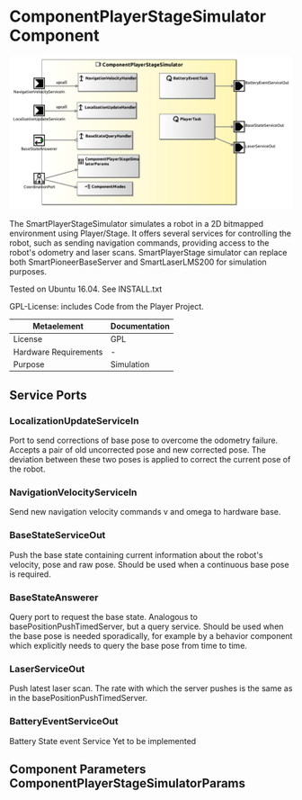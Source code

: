 # ComponentPlayerStageSimulator Component

![ComponentPlayerStageSimulator-ComponentImage](https://github.com/Servicerobotics-Ulm/ComponentRepository/blob/master/ComponentPlayerStageSimulator/model/ComponentPlayerStageSimulatorComponentDefinition.jpg)

The SmartPlayerStageSimulator simulates a robot in a 2D bitmapped environment using Player/Stage. 
It offers several services for controlling the robot, such as sending navigation commands, providing access to the robot's odometry and laser scans. 
SmartPlayerStage simulator can replace both SmartPioneerBaseServer and SmartLaserLMS200 for simulation purposes.

Tested on Ubuntu 16.04. See INSTALL.txt

GPL-License: includes Code from the Player Project.

| Metaelement | Documentation |
|-------------|---------------|
| License | GPL |
| Hardware Requirements | - |
| Purpose | Simulation |



## Service Ports

### LocalizationUpdateServiceIn

Port to send corrections of base pose to overcome the odometry failure. 
			Accepts a pair of old uncorrected pose and new corrected pose. 
			The deviation between these two poses is applied to correct the current pose of the robot.

### NavigationVelocityServiceIn

Send new navigation velocity commands v and omega to hardware base.

### BaseStateServiceOut

Push the base state containing current information about the robot's velocity, pose and raw pose. 
			Should be used when a continuous base pose is required.

### BaseStateAnswerer

Query port to request the base state. Analogous to basePositionPushTimedServer, but a query service. 
			Should be used when the base pose is needed sporadically, 
			for example by a behavior component which explicitly needs to query the base pose from time to time.

### LaserServiceOut

Push latest laser scan. The rate with which the server pushes is the same as in the basePositionPushTimedServer.

### BatteryEventServiceOut

Battery State event Service Yet to be implemented


## Component Parameters ComponentPlayerStageSimulatorParams


